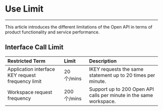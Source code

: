 # Use Limit

---

This article introduces the different limitations of the Open API in terms of product functionality and service performance.

## Interface Call Limit

 
| Restricted Term            | Limit      | Description                            |
|:---------------|:--------|:------------------------------|
| Application interface KEY request frequency limit | 20个/mins  | IKEY requests the same statement up to 20 times per minute.        |
| Workspace request frequency       | 200个/mins | Support up to 200 Open API calls per minute in the same workspace. |

